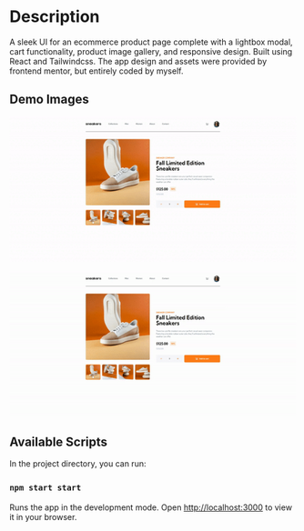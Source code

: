 # Description
A sleek UI for an ecommerce product page complete with a lightbox modal, cart functionality, product image gallery, and responsive design. Built using React and Tailwindcss. The app design and assets were provided by frontend mentor, but entirely coded by myself.

## Demo Images
![Screenshot](./demo_imgs/ecommerce-first-frame.gif)

![Desktop Demo](./demo_imgs/ecommerce-page-demo-cropped.gif)



## Available Scripts

In the project directory, you can run:

### `npm start start`

Runs the app in the development mode.
Open [http://localhost:3000](http://localhost:3000) to view it in your browser.
